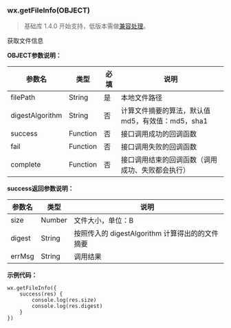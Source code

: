 <!-- https://developers.weixin.qq.com/miniprogram/dev/api/getFileInfo.html -->

### wx.getFileInfo(OBJECT)

> 基础库 1.4.0 开始支持，低版本需做[兼容处理](https://developers.weixin.qq.com/miniprogram/dev/framework/compatibility.html)。

获取文件信息

**OBJECT参数说明：**

  参数名            |  类型       |  必填 |  说明                             
--------------------|-------------|-------|-----------------------------------
  filePath          |  String     |  是   |  本地文件路径                     
  digestAlgorithm   |  String     |  否   |计算文件摘要的算法，默认值 md5，有效值：md5，sha1
  success           |  Function   |  否   |  接口调用成功的回调函数           
  fail              |  Function   |  否   |  接口调用失败的回调函数           
  complete          |  Function   |  否   |接口调用结束的回调函数（调用成功、失败都会执行）

**success返回参数说明：**

  参数名   |  类型     |  说明                               
-----------|-----------|-------------------------------------
  size     |  Number   |  文件大小，单位：B                  
  digest   |  String   |按照传入的 digestAlgorithm 计算得出的的文件摘要
  errMsg   |  String   |  调用结果                           

**示例代码：**

    wx.getFileInfo({
        success(res) {
            console.log(res.size)
            console.log(res.digest)
        }
    })
